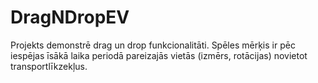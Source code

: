 # DragNDropEV
Projekts demonstrē drag un drop funkcionalitāti. Spēles mērķis ir pēc iespējas īsākā laika periodā pareizajās vietās (izmērs, rotācijas) novietot transportlīkzekļus.
